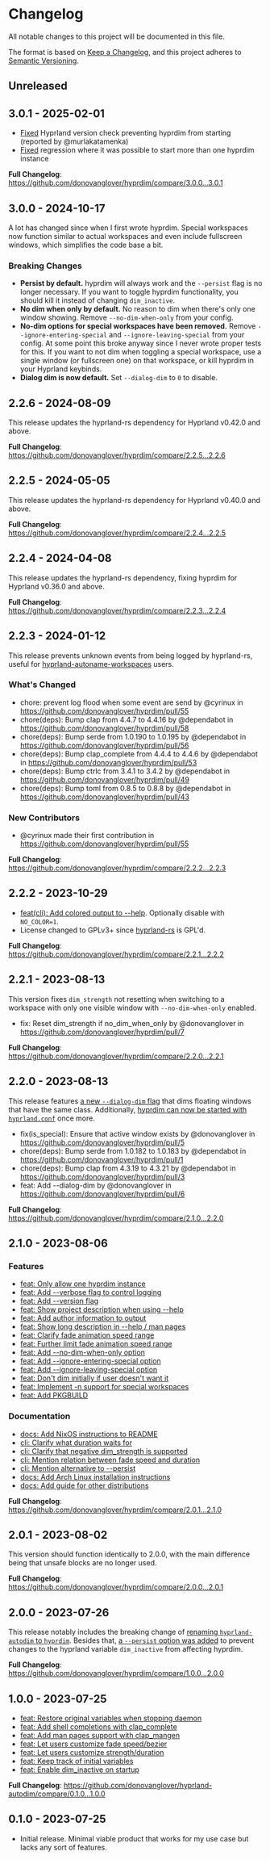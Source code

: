 # Changelog

All notable changes to this project will be documented in this file.

The format is based on [Keep a Changelog](https://keepachangelog.com/en/1.0.0/),
and this project adheres to [Semantic Versioning](https://semver.org/spec/v2.0.0.html).

## Unreleased

## 3.0.1 - 2025-02-01

- [Fixed](https://github.com/donovanglover/hyprdim/commit/f5f3f342e6ff3769491f76618e59e6f0e09dd82e) Hyprland version check preventing hyprdim from starting (reported by @murlakatamenka)
- [Fixed](https://github.com/donovanglover/hyprdim/commit/5cc480ba4e3790b66efeff8816c8cd2e24e8b508) regression where it was possible to start more than one hyprdim instance

**Full Changelog**: https://github.com/donovanglover/hyprdim/compare/3.0.0...3.0.1

## 3.0.0 - 2024-10-17

A lot has changed since when I first wrote hyprdim. Special workspaces now function similar to actual workspaces and even include fullscreen windows, which simplifies the code base a bit.

### Breaking Changes

- **Persist by default.** hyprdim will always work and the `--persist` flag is no longer necessary. If you want to toggle hyprdim functionality, you should kill it instead of changing `dim_inactive`.
- **No dim when only by default.** No reason to dim when there's only one window showing. Remove `--no-dim-when-only` from your config.
- **No-dim options for special workspaces have been removed.** Remove `--ignore-entering-special` and `--ignore-leaving-special` from your config. At some point this broke anyway since I never wrote proper tests for this. If you want to not dim when toggling a special workspace, use a single window (or fullscreen one) on that workspace, or kill hyprdim in your Hyprland keybinds.
- **Dialog dim is now default.** Set `--dialog-dim` to `0` to disable.

## 2.2.6 - 2024-08-09

This release updates the hyprland-rs dependency for Hyprland v0.42.0 and above.

**Full Changelog**: https://github.com/donovanglover/hyprdim/compare/2.2.5...2.2.6

## 2.2.5 - 2024-05-05

This release updates the hyprland-rs dependency for Hyprland v0.40.0 and above.

**Full Changelog**: https://github.com/donovanglover/hyprdim/compare/2.2.4...2.2.5

## 2.2.4 - 2024-04-08

This release updates the hyprland-rs dependency, fixing hyprdim for Hyprland v0.36.0 and above.

**Full Changelog**: https://github.com/donovanglover/hyprdim/compare/2.2.3...2.2.4

## 2.2.3 - 2024-01-12

This release prevents unknown events from being logged by hyprland-rs, useful for [hyprland-autoname-workspaces](https://github.com/hyprland-community/hyprland-autoname-workspaces) users.

### What's Changed

- chore: prevent log flood when some event are send by @cyrinux in https://github.com/donovanglover/hyprdim/pull/55
- chore(deps): Bump clap from 4.4.7 to 4.4.16 by @dependabot in https://github.com/donovanglover/hyprdim/pull/58
- chore(deps): Bump serde from 1.0.190 to 1.0.195 by @dependabot in https://github.com/donovanglover/hyprdim/pull/56
- chore(deps): Bump clap_complete from 4.4.4 to 4.4.6 by @dependabot in https://github.com/donovanglover/hyprdim/pull/53
- chore(deps): Bump ctrlc from 3.4.1 to 3.4.2 by @dependabot in https://github.com/donovanglover/hyprdim/pull/49
- chore(deps): Bump toml from 0.8.5 to 0.8.8 by @dependabot in https://github.com/donovanglover/hyprdim/pull/43

### New Contributors

- @cyrinux made their first contribution in https://github.com/donovanglover/hyprdim/pull/55

**Full Changelog**: https://github.com/donovanglover/hyprdim/compare/2.2.2...2.2.3

## 2.2.2 - 2023-10-29

- [feat(cli): Add colored output to --help](https://github.com/donovanglover/hyprdim/commit/c9be9b037616c5b929d177c8c5dfb82f34242d8d). Optionally disable with `NO_COLOR=1`.
- License changed to GPLv3+ since [hyprland-rs](https://github.com/hyprland-community/hyprland-rs) is GPL'd.

**Full Changelog**: https://github.com/donovanglover/hyprdim/compare/2.2.1...2.2.2

## 2.2.1 - 2023-08-13

This version fixes `dim_strength` not resetting when switching to a workspace with only one visible window with `--no-dim-when-only` enabled.

- fix: Reset dim_strength if no_dim_when_only by @donovanglover in https://github.com/donovanglover/hyprdim/pull/7

**Full Changelog**: https://github.com/donovanglover/hyprdim/compare/2.2.0...2.2.1

## 2.2.0 - 2023-08-13

This release features [a new `--dialog-dim` flag](https://github.com/donovanglover/hyprdim/blob/e8a10490b2b9ce584e4d31a0c2b873ce64e7ca32/src/cli.rs#L94-L106) that dims floating windows that have the same class. Additionally, [hyprdim can now be started with `hyprland.conf`](https://github.com/donovanglover/hyprdim/issues/4) once more.

- fix(is_special): Ensure that active window exists by @donovanglover in https://github.com/donovanglover/hyprdim/pull/5
- chore(deps): Bump serde from 1.0.182 to 1.0.183 by @dependabot in https://github.com/donovanglover/hyprdim/pull/1
- chore(deps): Bump clap from 4.3.19 to 4.3.21 by @dependabot in https://github.com/donovanglover/hyprdim/pull/3
- feat: Add --dialog-dim by @donovanglover in https://github.com/donovanglover/hyprdim/pull/6

**Full Changelog**: https://github.com/donovanglover/hyprdim/compare/2.1.0...2.2.0

## 2.1.0 - 2023-08-06

### Features

- [feat: Only allow one hyprdim instance](https://github.com/donovanglover/hyprdim/commit/3eef596d2c5a694aeb94c22ff3777ecfc5df322e)
- [feat: Add --verbose flag to control logging](https://github.com/donovanglover/hyprdim/commit/2ebd60675c3fb892b5859285e08a819a0942e5fa)
- [feat: Add --version flag](https://github.com/donovanglover/hyprdim/commit/77e1efcc9584e63b5bc098b5013d97f946492f47)
- [feat: Show project description when using --help](https://github.com/donovanglover/hyprdim/commit/0f8736eed79ef2f482d330a92c3a0117d2ba9d4a)
- [feat: Add author information to output](https://github.com/donovanglover/hyprdim/commit/35eb630e2a4914c4f07462d53f4a90dd42a5da87)
- [feat: Show long description in --help / man pages](https://github.com/donovanglover/hyprdim/commit/be398fc265f5f7c8aeafee4c6ed02002785ea949)
- [feat: Clarify fade animation speed range](https://github.com/donovanglover/hyprdim/commit/859b6ea46a329ba354007d8c4672e90386a4959c)
- [feat: Further limit fade animation speed range](https://github.com/donovanglover/hyprdim/commit/2ed56ba9104efa249fcd77adb1f7e239270cf308)
- [feat: Add --no-dim-when-only option](https://github.com/donovanglover/hyprdim/commit/07cbeee8d9bbb92926c743a7592b176408644e15)
- [feat: Add --ignore-entering-special option](https://github.com/donovanglover/hyprdim/commit/ce77e50c61b1b4598ed147c1f62d0ae4779b4223)
- [feat: Add --ignore-leaving-special option](https://github.com/donovanglover/hyprdim/commit/f01b80ec394f591c24cbb7fe8cf600eac4e63c5a)
- [feat: Don't dim initially if user doesn't want it](https://github.com/donovanglover/hyprdim/commit/3615b593a9d48dfc352ea8ba54abc166d726f922)
- [feat: Implement -n support for special workspaces](https://github.com/donovanglover/hyprdim/commit/1d40cb5e72482ab87a271afbaab7156181820fe3)
- [feat: Add PKGBUILD](https://github.com/donovanglover/hyprdim/commit/e5cfa1e7f756689e8746c3b414171eb307d7df8f)

### Documentation

- [docs: Add NixOS instructions to README](https://github.com/donovanglover/hyprdim/commit/a65db271bb0827e349e3ccb83b67ec9cae6a1a39)
- [cli: Clarify what duration waits for](https://github.com/donovanglover/hyprdim/commit/65e08b3fc58a14601c973d01af616907a1868777)
- [cli: Clarify that negative dim_strength is supported](https://github.com/donovanglover/hyprdim/commit/b43daee029fbff6d0d8f9b60e68bea97c19d9eea)
- [cli: Mention relation between fade speed and duration](https://github.com/donovanglover/hyprdim/commit/8f3916065fd999a67015eb7fea3cacf55c457c4d)
- [cli: Mention alternative to --persist](https://github.com/donovanglover/hyprdim/commit/d015c970c2eaf8472d4607539aab8665d171ab56)
- [docs: Add Arch Linux installation instructions](https://github.com/donovanglover/hyprdim/commit/a7a8974aa36b8e396c2a2bbe06d996f4a9d30876)
- [docs: Add guide for other distributions](https://github.com/donovanglover/hyprdim/commit/ad487a01dc5452554701f471eb602405a83a76d5)

**Full Changelog**: https://github.com/donovanglover/hyprdim/compare/2.0.1...2.1.0

## 2.0.1 - 2023-08-02

This version should function identically to 2.0.0, with the main difference being that unsafe blocks are no longer used.

**Full Changelog**: https://github.com/donovanglover/hyprdim/compare/2.0.0...2.0.1

## 2.0.0 - 2023-07-26

This release notably includes the breaking change of [renaming `hyprland-autodim` to `hyprdim`](https://github.com/donovanglover/hyprdim/commit/c8d0a13a603b671f3384ff27c6d25f7da63537ec). Besides that, [a `--persist` option was added](https://github.com/donovanglover/hyprdim/commit/0377381e18d1de97077529de71cafcf0fe2e8a98) to prevent changes to the hyprland variable `dim_inactive` from affecting hyprdim.

**Full Changelog**: https://github.com/donovanglover/hyprdim/compare/1.0.0...2.0.0

## 1.0.0 - 2023-07-25

- [feat: Restore original variables when stopping daemon](https://github.com/donovanglover/hyprland-autodim/commit/3094d4d54383393565a3830c1702423633a0c6ae)
- [feat: Add shell completions with clap_complete](https://github.com/donovanglover/hyprland-autodim/commit/2a52792901bf80e27c9bf6907a780613d08f78a1)
- [feat: Add man pages support with clap_mangen](https://github.com/donovanglover/hyprland-autodim/commit/c8a1329b4b7dafd0327084b3d17c73fc887822a6)
- [feat: Let users customize fade speed/bezier](https://github.com/donovanglover/hyprland-autodim/commit/6129190b8487f8e38e21739c6762298ca4a1e3d4)
- [feat: Let users customize strength/duration](https://github.com/donovanglover/hyprland-autodim/commit/d6d8490920460c89b11475adefdc8c357539d046)
- [feat: Keep track of initial variables](https://github.com/donovanglover/hyprland-autodim/commit/928aae77daf372357ad04d62a08a14b237365e9d)
- [feat: Enable dim_inactive on startup](https://github.com/donovanglover/hyprland-autodim/commit/d7e2c41b742299315955e119ef44df2c2a9b3bff)

**Full Changelog**: https://github.com/donovanglover/hyprland-autodim/compare/0.1.0...1.0.0

## 0.1.0 - 2023-07-25

- Initial release. Minimal viable product that works for my use case but lacks any sort of features.

